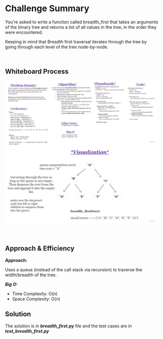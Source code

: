 # **Challenge Summary**

You're asked to write a function called breadth_first that takes an arguments of the binary tree and returns a list of all values in the tree, in the order they were encountered.

Keeping in mind that Breadth first traversal iterates through the tree by going through each level of the tree node-by-node.


<br>

## **Whiteboard Process**
![breadth first whiteboard 1](assets/breadth-first-1.jpg)
![breadth first whiteboard](assets/breadth-first-2.jpg)


<br>

## **Approach & Efficiency**

***Approach:***

Uses a queue (instead of the call stack via recursion) to traverse the width/breadth of the tree. 
  

***Big O:***

- Time Complexity: O(n) 
- Space Complexity: O(n) 

## **Solution**

The solution is in ***breadth_first.py*** file and the test cases are in ***test_breadth_first.py***